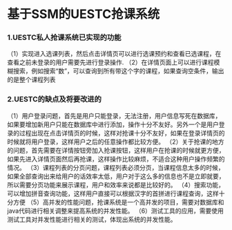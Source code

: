 ﻿# 基于SSM的UESTC抢课系统


### 1.UESTC私人抢课系统已实现的功能
（1）实现进入选课列表，然后点击详情页可以进行选课预约和查看已选课程，在查看之前未登录的用户需要先进行登录操作.
（2）在详情页面上可以进行课程模糊搜索，例如搜索“数”，可以查询到所有带这个字的课程，如果查询空条件，输出的是整个课程列表

### 2.UESTC的缺点及将要改进的
（1）用户登录问题，首先是用户只能登录，无法注册，用户信息写死在数据库，如果要增加新用户只能在数据库中进行添加，操作十分不友好。另外一个是用户登录的过程出现在点击详情页的时候，这样对抢课十分不友好，如果在登录详情页的时候就将用户登录，这样用户之后的任意操作都比较方便。
（2）关于抢课的地方的问题，首先需要在详情按钮旁加入抢课按钮，这样用户在抢课的时候就更方便，如果先进入详情页面然后再抢课，这样操作比较麻烦，不适合这种用户操作频繁的情况。
（3）课程列表的分页问题，课程列表必须分页，当课程信息太多的时候，如果全部查询出来给用户的话效率太低，用户对于这么多的信息也不是立即就要，所以需要分页功能来展示课程，用户和效率来说都是比较好的。
（4）搜索功能，可以增加拼音查询功能，这样用户直接可以根据汉字的首拼进行课程查询，这样十分方便
（5）高并发的性能问题，抢课系统是一个高并发的项目，需要对数据库和java代码进行相关调整来提高系统的并发性能。
（6）测试工具的应用，需要使用测试工具对并发性能进行相关的测试，体现出系统的并发性能。




